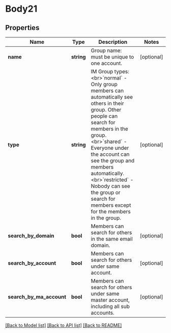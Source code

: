# Body21

## Properties
Name | Type | Description | Notes
------------ | ------------- | ------------- | -------------
**name** | **string** | Group name: must be unique to one account. | [optional] 
**type** | **string** | IM Group types:&lt;br&gt;&#x60;normal&#x60; - Only group members can automatically see others in their group. Other people can search for members in the group.&lt;br&gt;&#x60;shared&#x60; - Everyone under the account can see the group and members automatically.&lt;br&gt;&#x60;restricted&#x60; - Nobody can see the group or search for members except for the members in the group. | [optional] 
**search_by_domain** | **bool** | Members can search for others in the same email domain. | [optional] 
**search_by_account** | **bool** | Members can search for others under same account. | [optional] 
**search_by_ma_account** | **bool** | Members can search for others under same master account, including all sub accounts. | [optional] 

[[Back to Model list]](../README.md#documentation-for-models) [[Back to API list]](../README.md#documentation-for-api-endpoints) [[Back to README]](../README.md)


